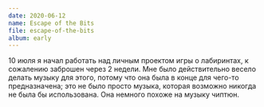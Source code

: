 ```yaml
---
date: 2020-06-12
name: Escape of the Bits
file: escape-of-the-bits
album: early
---
```


10 июля я начал работать над личным проектом игры о лабиринтах, к сожалению заброшен через 2 недели. Мне было действительно весело делать музыку для этого, потому что она была в конце для чего-то предназначена; это не было просто музыка, которая возможно никогда не была бы использована. Она немного похоже на музыку чиптюн.
